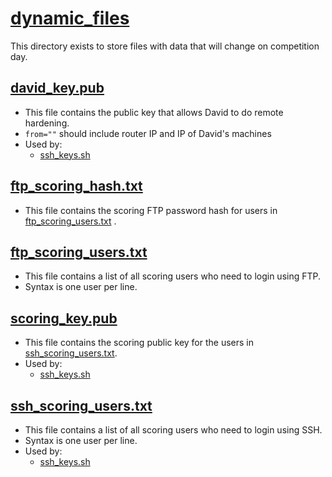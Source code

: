 # [dynamic_files](.)
This directory exists to store files with data that will change on competition day.

## [david_key.pub](./david_key.pub)
- This file contains the public key that allows David to do remote hardening.
- `from=""` should include router IP and IP of David's machines
- Used by:
  - [ssh_keys.sh](../scripts/ssh_keys.sh)
## [ftp_scoring_hash.txt](./ftp_scoring_hash.txt)
- This file contains the scoring FTP password hash for users in [ftp_scoring_users.txt](./ftp_scoring_users.txt) .
## [ftp_scoring_users.txt](./ftp_scoring_users.txt) 
- This file contains a list of all scoring users who need to login using FTP.
- Syntax is one user per line.
## [scoring_key.pub](./scoring_key.pub)
- This file contains the scoring public key for the users in [ssh_scoring_users.txt](./ssh_scoring_users.txt).
- Used by:
  - [ssh_keys.sh](../scripts/ssh_keys.sh)
## [ssh_scoring_users.txt](./ssh_scoring_users.txt)
- This file contains a list of all scoring users who need to login using SSH.
- Syntax is one user per line.
- Used by:
  - [ssh_keys.sh](../scripts/ssh_keys.sh)
